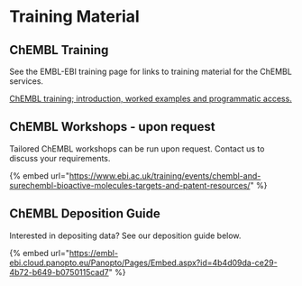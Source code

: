 # Training Material

## ChEMBL Training

See the EMBL-EBI training page for links to training material for the ChEMBL services.

[ChEMBL training; introduction, worked examples and programmatic access.](https://www.ebi.ac.uk/training/services/chembl)

## ChEMBL Workshops - upon request

Tailored ChEMBL workshops can be run upon request. Contact us to discuss your requirements.

{% embed url="https://www.ebi.ac.uk/training/events/chembl-and-surechembl-bioactive-molecules-targets-and-patent-resources/" %}

## ChEMBL Deposition Guide

Interested in depositing data? See our deposition guide below.

{% embed url="https://embl-ebi.cloud.panopto.eu/Panopto/Pages/Embed.aspx?id=4b4d09da-ce29-4b72-b649-b0750115cad7" %}
